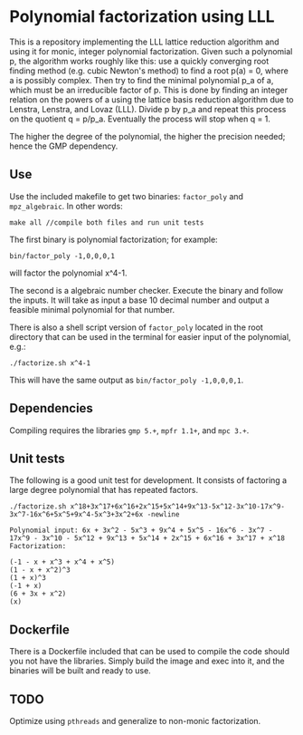 # Polynomial factorization using LLL

This is a repository implementing the LLL lattice reduction algorithm and using it for monic, integer polynomial factorization. Given such a polynomial p, the algorithm works roughly like this: use a quickly converging root finding method (e.g. cubic Newton's method) to find a root p(a) = 0, where a is possibly complex. Then try to find the minimal polynomial p_a of a, which must be an irreducible factor of p. This is done by finding an integer relation on the powers of a using the lattice basis reduction algorithm due to Lenstra, Lenstra, and Lovaz (LLL). Divide p by p_a and repeat this process on the quotient q = p/p_a. Eventually the process will stop when q = 1. 

The higher the degree of the polynomial, the higher the precision needed; hence the GMP dependency. 

## Use

Use the included makefile to get two binaries: ```factor_poly``` and ```mpz_algebraic```. In other words:
```
make all //compile both files and run unit tests
```

The first binary is polynomial factorization; for example:
```
bin/factor_poly -1,0,0,0,1
```
will factor the polynomial x^4-1. 

The second is a algebraic number checker. Execute the binary and follow the inputs. It will take as input a base 10 decimal number and output a feasible minimal polynomial for that number. 

There is also a shell script version of ```factor_poly``` located in the root directory that can be used in the terminal for easier input of the polynomial, e.g.:
```
./factorize.sh x^4-1
```
This will have the same output as ```bin/factor_poly -1,0,0,0,1```. 

## Dependencies

Compiling requires the libraries ```gmp 5.+```, ```mpfr 1.1+```, and ```mpc 3.+```. 

## Unit tests

The following is a good unit test for development. It consists of factoring a large degree polynomial that has repeated factors.
```
./factorize.sh x^18+3x^17+6x^16+2x^15+5x^14+9x^13-5x^12-3x^10-17x^9-3x^7-16x^6+5x^5+9x^4-5x^3+3x^2+6x -newline

Polynomial input: 6x + 3x^2 - 5x^3 + 9x^4 + 5x^5 - 16x^6 - 3x^7 - 17x^9 - 3x^10 - 5x^12 + 9x^13 + 5x^14 + 2x^15 + 6x^16 + 3x^17 + x^18
Factorization:

(-1 - x + x^3 + x^4 + x^5)
(1 - x + x^2)^3
(1 + x)^3
(-1 + x)
(6 + 3x + x^2)
(x)
```

## Dockerfile

There is a Dockerfile included that can be used to compile the code should you not have the libraries. Simply build the image and exec into it, and the binaries will be built and ready to use.

## TODO

Optimize using ```pthreads``` and generalize to non-monic factorization.
